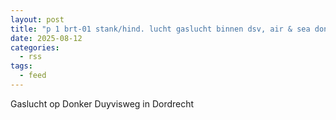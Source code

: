 ```yaml
---
layout: post
title: "p 1 brt-01 stank/hind. lucht gaslucht binnen dsv, air & sea donker duyvisweg dordrecht 186631"
date: 2025-08-12
categories: 
  - rss
tags: 
  - feed
---
```


Gaslucht op Donker Duyvisweg in Dordrecht
